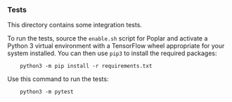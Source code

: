 <!-- Copyright (c) 2021 Graphcore Ltd. All rights reserved. -->
### Tests

This directory contains some integration tests.

To run the tests, source the `enable.sh` script for Poplar and activate a
Python 3 virtual environment with a TensorFlow wheel appropriate for your system
installed. You can then use `pip3` to install the required packages:

```
    python3 -m pip install -r requirements.txt
```

Use this command to run the tests:

```
    python3 -m pytest
```
